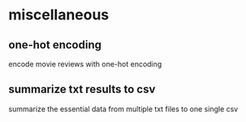 # miscellaneous
## one-hot encoding
encode movie reviews with one-hot encoding
## summarize txt results to csv
summarize the essential data from multiple txt files to one single csv
